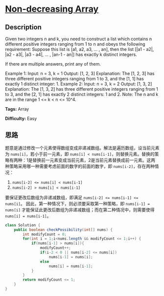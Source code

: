 # [Non-decreasing Array][title]

## Description

Given two integers n and k, you need to construct a list which contains n different positive integers ranging from 1 to n and obeys the following requirement:
Suppose this list is [a1, a2, a3, ... , an], then the list [|a1 - a2|, |a2 - a3|, |a3 - a4|, ... , |an-1 - an|] has exactly k distinct integers.

If there are multiple answers, print any of them.

Example 1:
Input: n = 3, k = 1
Output: [1, 2, 3]
Explanation: The [1, 2, 3] has three different positive integers ranging from 1 to 3, and the [1, 1] has exactly 1 distinct integer: 1.
Example 2:
Input: n = 3, k = 2
Output: [1, 3, 2]
Explanation: The [1, 3, 2] has three different positive integers ranging from 1 to 3, and the [2, 1] has exactly 2 distinct integers: 1 and 2.
Note:
The n and k are in the range 1 <= k < n <= 10^4.

**Tags:** Array

**Difficulty:** Easy

## 思路

题意是通过修改一个元素使得数组变成非递减数组。解法是遍历数组，设当前元素为 `nums[i]`，若小于前一元素，即 `nums[i] < nums[i-1]`，则替换元素。替换的策略有两种：1是替换前一元素变成当前元素，2是当前元素替换成前一元素。这两种策略采用哪一种需要考虑前面的数字的前面的数字，即 `nums[i-2]`，存在两种情况：

1. `nums[i-2] <= nums[i] < nums[i-1]`
2. `nums[i-2] > nums[i] < nums[i-1]`

要保证更改后数组为非递减数组，即满足 `nums[i-2] <= nums[i-1] <= nums[i]`。
因此，第一种情况下，则必须要采取第一种策略，即 `nums[i-1] = nums[i]` 才能保证此更改后数组为非递减数组；而在第二种情况中，则需要使得 `nums[i] = nums[i-1]`。

``` java
class Solution {
    public boolean checkPossibility(int[] nums) {
        int modifyCount = 0;
        for(int i = 1;i<nums.length && modifyCount <= 1;i++) {
            if(nums[i-1] > nums[i]){
                modifyCount++;
                if(i-2 < 0 || nums[i-2] <= nums[i])
                    nums[i-1] = nums[i];
                else
                    nums[i] = nums[i-1];
            }
        }
        return modifyCount <= 1;
    }
}
```

[title]: https://leetcode.com/problems/non-decreasing-array
